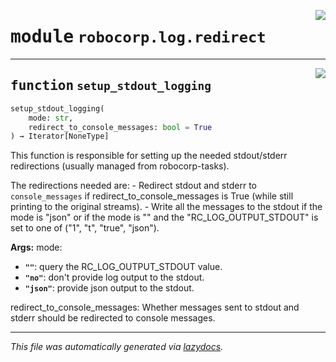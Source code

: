 <!-- markdownlint-disable -->

<a href="..\..\log\robocorp\log\redirect#L0"><img align="right" style="float:right;" src="https://img.shields.io/badge/-source-cccccc?style=flat-square" /></a>

# <kbd>module</kbd> `robocorp.log.redirect`





---

<a href="..\..\log\robocorp\log\redirect\setup_stdout_logging#L135"><img align="right" style="float:right;" src="https://img.shields.io/badge/-source-cccccc?style=flat-square" /></a>

## <kbd>function</kbd> `setup_stdout_logging`

```python
setup_stdout_logging(
    mode: str,
    redirect_to_console_messages: bool = True
) → Iterator[NoneType]
```

This function is responsible for setting up the needed stdout/stderr redirections (usually managed from robocorp-tasks). 

The redirections needed are: 
    - Redirect stdout and stderr to `console_messages` if  redirect_to_console_messages is True (while still printing to  the original streams). 
    - Write all the messages to the stdout if the mode is "json" or if  the mode is "" and the "RC_LOG_OUTPUT_STDOUT" is set to  one of ("1", "t", "true", "json"). 



**Args:**
  mode: 
 - <b>`""`</b>:  query the RC_LOG_OUTPUT_STDOUT value. 
 - <b>`"no"`</b>:  don't provide log output to the stdout. 
 - <b>`"json"`</b>:  provide json output to the stdout. 

redirect_to_console_messages: Whether messages sent to stdout and stderr should be redirected to console messages. 




---

_This file was automatically generated via [lazydocs](https://github.com/ml-tooling/lazydocs)._
